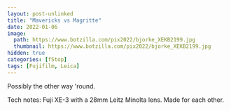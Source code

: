 ```yaml
---
layout: post-unlinked
title: "Mavericks vs Magritte"
date: 2022-01-06
image:
  path: https://www.botzilla.com/pix2022/bjorke_XEKB2199.jpg
  thumbnail: https://www.botzilla.com/pix2022/bjorke_XEKB2199.jpg
hidden: true
categories: [fStop]
tags: [Fujifilm, Leica]
---
```


Possibly the other way 'round.

Tech notes: Fuji XE-3 with a 28mm Leitz Minolta lens. Made for each other.

